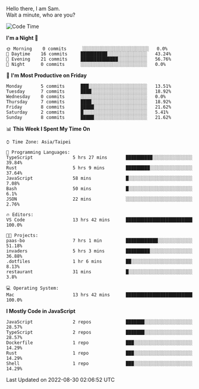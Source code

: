 Hello there, I am Sam.  
Wait a minute, who are you?
  
<!--START_SECTION:waka-->
![Code Time](http://img.shields.io/badge/Code%20Time-8%20hrs%2021%20mins-blue)

**I'm a Night 🦉** 

```text
🌞 Morning    0 commits      ░░░░░░░░░░░░░░░░░░░░░░░░░   0.0% 
🌆 Daytime    16 commits     ██████████░░░░░░░░░░░░░░░   43.24% 
🌃 Evening    21 commits     ██████████████░░░░░░░░░░░   56.76% 
🌙 Night      0 commits      ░░░░░░░░░░░░░░░░░░░░░░░░░   0.0%

```
📅 **I'm Most Productive on Friday** 

```text
Monday       5 commits      ███░░░░░░░░░░░░░░░░░░░░░░   13.51% 
Tuesday      7 commits      ████░░░░░░░░░░░░░░░░░░░░░   18.92% 
Wednesday    0 commits      ░░░░░░░░░░░░░░░░░░░░░░░░░   0.0% 
Thursday     7 commits      ████░░░░░░░░░░░░░░░░░░░░░   18.92% 
Friday       8 commits      █████░░░░░░░░░░░░░░░░░░░░   21.62% 
Saturday     2 commits      █░░░░░░░░░░░░░░░░░░░░░░░░   5.41% 
Sunday       8 commits      █████░░░░░░░░░░░░░░░░░░░░   21.62%

```


📊 **This Week I Spent My Time On** 

```text
⌚︎ Time Zone: Asia/Taipei

💬 Programming Languages: 
TypeScript               5 hrs 27 mins       ██████████░░░░░░░░░░░░░░░   39.84% 
Rust                     5 hrs 9 mins        █████████░░░░░░░░░░░░░░░░   37.64% 
JavaScript               58 mins             █░░░░░░░░░░░░░░░░░░░░░░░░   7.08% 
Bash                     50 mins             █░░░░░░░░░░░░░░░░░░░░░░░░   6.1% 
JSON                     22 mins             ░░░░░░░░░░░░░░░░░░░░░░░░░   2.76%

🔥 Editors: 
VS Code                  13 hrs 42 mins      █████████████████████████   100.0%

🐱‍💻 Projects: 
paas-bo                  7 hrs 1 min         ████████████░░░░░░░░░░░░░   51.18% 
invaders                 5 hrs 3 mins        █████████░░░░░░░░░░░░░░░░   36.88% 
.dotfiles                1 hr 6 mins         ██░░░░░░░░░░░░░░░░░░░░░░░   8.13% 
restaurant               31 mins             █░░░░░░░░░░░░░░░░░░░░░░░░   3.8%

💻 Operating System: 
Mac                      13 hrs 42 mins      █████████████████████████   100.0%

```

**I Mostly Code in JavaScript** 

```text
JavaScript               2 repos             ███████░░░░░░░░░░░░░░░░░░   28.57% 
TypeScript               2 repos             ███████░░░░░░░░░░░░░░░░░░   28.57% 
Dockerfile               1 repo              ███░░░░░░░░░░░░░░░░░░░░░░   14.29% 
Rust                     1 repo              ███░░░░░░░░░░░░░░░░░░░░░░   14.29% 
Shell                    1 repo              ███░░░░░░░░░░░░░░░░░░░░░░   14.29%

```



 Last Updated on 2022-08-30 02:06:52 UTC
<!--END_SECTION:waka-->
